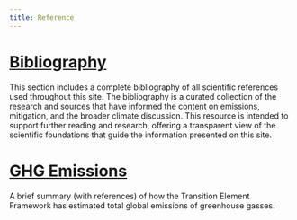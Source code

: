 ```yaml
---
title: Reference
---
```


# [Bibliography](2-bibliography.md)

This section includes a complete bibliography of all scientific references used throughout this site. The bibliography is a curated collection of the research and sources that have informed the content on emissions, mitigation, and the broader climate discussion. This resource is intended to support further reading and research, offering a transparent view of the scientific foundations that guide the information presented on this site.


# [GHG Emissions](3-ghg-emissions.md)

A brief summary (with references) of how the Transition Element Framework has estimated total global emissions of greenhouse gasses.


